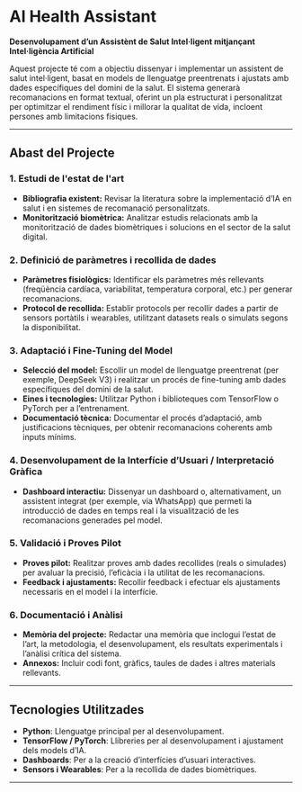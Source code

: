 # AI Health Assistant

**Desenvolupament d’un Assistènt de Salut Intel·ligent mitjançant Intel·ligència Artificial**

Aquest projecte té com a objectiu dissenyar i implementar un assistent de salut intel·ligent, basat en models de llenguatge preentrenats i ajustats amb dades específiques del domini de la salut. El sistema generarà recomanacions en format textual, oferint un pla estructurat i personalitzat per optimitzar el rendiment físic i millorar la qualitat de vida, incloent persones amb limitacions fisiques.

---

## Abast del Projecte

### 1. Estudi de l'estat de l'art
- **Bibliografia existent:** Revisar la literatura sobre la implementació d’IA en salut i en sistemes de recomanació personalitzats.
- **Monitorització biomètrica:** Analitzar estudis relacionats amb la monitorització de dades biomètriques i solucions en el sector de la salut digital.

### 2. Definició de paràmetres i recollida de dades
- **Paràmetres fisiològics:** Identificar els paràmetres més rellevants (freqüència cardíaca, variabilitat, temperatura corporal, etc.) per generar recomanacions.
- **Protocol de recollida:** Establir protocols per recollir dades a partir de sensors portàtils i wearables, utilitzant datasets reals o simulats segons la disponibilitat.

### 3. Adaptació i Fine-Tuning del Model
- **Selecció del model:** Escollir un model de llenguatge preentrenat (per exemple, DeepSeek V3) i realitzar un procés de fine-tuning amb dades específiques del domini de la salut.
- **Eines i tecnologies:** Utilitzar Python i biblioteques com TensorFlow o PyTorch per a l’entrenament.
- **Documentació tècnica:** Documentar el procés d’adaptació, amb justificacions tècniques, per obtenir recomanacions coherents amb inputs mínims.

### 4. Desenvolupament de la Interfície d’Usuari / Interpretació Gràfica
- **Dashboard interactiu:** Dissenyar un dashboard o, alternativament, un assistent integrat (per exemple, via WhatsApp) que permeti la introducció de dades en temps real i la visualització de les recomanacions generades pel model.

### 5. Validació i Proves Pilot
- **Proves pilot:** Realitzar proves amb dades recollides (reals o simulades) per avaluar la precisió, l’eficàcia i la utilitat de les recomanacions.
- **Feedback i ajustaments:** Recollir feedback i efectuar els ajustaments necessaris en el model i la interfície.

### 6. Documentació i Anàlisi
- **Memòria del projecte:** Redactar una memòria que inclogui l’estat de l’art, la metodologia, el desenvolupament, els resultats experimentals i l’anàlisi crítica del sistema.
- **Annexos:** Incluir codi font, gràfics, taules de dades i altres materials rellevants.

---

## Tecnologies Utilitzades

- **Python**: Llenguatge principal per al desenvolupament.
- **TensorFlow / PyTorch**: Llibreries per al desenvolupament i ajustament dels models d’IA.
- **Dashboards**: Per a la creació d’interfícies d’usuari interactives.
- **Sensors i Wearables**: Per a la recollida de dades biomètriques.

---

